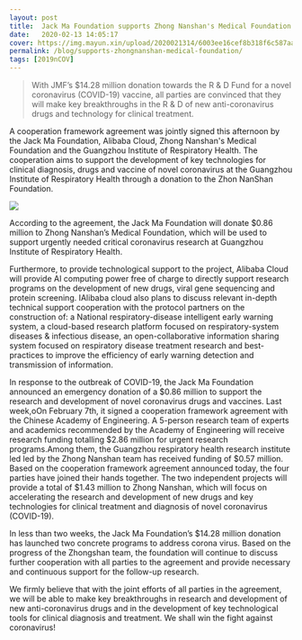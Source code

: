 ```yaml
---
layout: post
title:  Jack Ma Foundation supports Zhong Nanshan's Medical Foundation to accelerate the breakthrough of key technologies for clinical diagnosis of coronavirus
date:   2020-02-13 14:05:17
cover: https://img.mayun.xin/upload/2020021314/6003ee16cef8b318f6c587aad88bc2ee.png
permalink: /blog/supports-zhongnanshan-medical-foundation/
tags: [2019nCOV]
---
```


> With JMF’s $14.28 million donation towards the R & D Fund for a novel coronavirus (COVID-19) vaccine, all parties are convinced that they will make key breakthroughs in the R & D of new anti-coronavirus drugs and technology for clinical treatment.

A cooperation framework agreement was jointly signed this afternoon by the Jack Ma Foundation, Alibaba Cloud, Zhong Nanshan's Medical Foundation and the Guangzhou Institute of Respiratory Health. The cooperation aims to support the development of key technologies for clinical diagnosis, drugs and vaccine of novel coronavirus at the Guangzhou Institute of Respiratory Health through a donation to the Zhon NanShan Foundation.

![](https://img.mayun.xin/upload/2020031516/b61fa39947381a7e0bcca38df19dc6b6.jpeg)

According to the agreement, the Jack Ma Foundation will donate $0.86 million to Zhong Nanshan’s Medical Foundation, which will be used to support urgently needed critical coronavirus research at Guangzhou Institute of Respiratory Health.

Furthermore, to provide technological support to the project,  Alibaba Cloud will provide AI computing power free of charge to directly support research programs on the development of new drugs, viral gene sequencing and protein screening. IAlibaba cloud also plans to discuss relevant in-depth technical support cooperation with the protocol partners on the construction of: a National respiratory-disease intelligent early warning system, a cloud-based research platform focused on respiratory-system diseases & infectious disease, an open-collaborative information sharing system focused on respiratory disease treatment research and best-practices to improve the efficiency of early warning detection and transmission of information.

In response to the outbreak of COVID-19, the Jack Ma Foundation announced an emergency donation of a $0.86 million to support the research and development of novel coronavirus drugs and vaccines. Last week,oOn February 7th, it signed a cooperation framework agreement with the Chinese Academy of Engineering. A 5-person research team of experts and academics recommended by the Academy of Engineering will receive research funding totalling $2.86 million for urgent research programs.Among them, the Guangzhou respiratory health research institute led  led by the Zhong Nanshan team has received funding of $0.57 million. Based on the cooperation framework agreement announced today, the four parties have joined their hands together. The two independent projects will provide a total of $1.43 million to Zhong Nanshan, which will focus on accelerating the research and development of new drugs and key technologies for clinical treatment and diagnosis of novel coronavirus (COVID-19).

In less than two weeks, the Jack Ma Foundation’s $14.28 million donation has launched two concrete programs to address corona virus. Based on the progress of the Zhongshan team, the foundation will continue to discuss further cooperation with all parties to the agreement and provide necessary and continuous support for the follow-up research.

We firmly believe that with the joint efforts of all parties in the agreement, we will be able to make key breakthroughs in research and  development of new anti-coronavirus drugs and in the development of key technological tools for clinical diagnosis and treatment. We shall win the fight against coronavirus!
